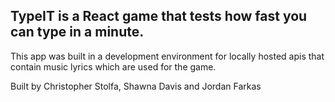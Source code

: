 ## TypeIT is a React game that tests how fast you can type in a minute.
This app was built in a development environment for locally hosted apis that contain music lyrics which are used for the game.

Built by Christopher Stolfa, Shawna Davis and Jordan Farkas
